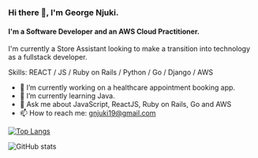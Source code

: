 ### Hi there 👋, I'm George Njuki.
#### I'm a Software Developer and an AWS Cloud Practitioner.
I'm currently a Store Assistant looking to make a transition into technology as a fullstack developer.

Skills: REACT / JS / Ruby on Rails / Python / Go / Django / AWS

- 🔭 I’m currently working on a healthcare appointment booking app. 
- 🌱 I’m currently learning Java. 
- 💬 Ask me about JavaScript, ReactJS, Ruby on Rails, Go and AWS 
- 📫 How to reach me: gnjuki19@gmail.com 


[![Top Langs](https://github-readme-stats.vercel.app/api/top-langs/?username=NjukiG)](https://github.com/anuraghazra/github-readme-stats)

![GitHub stats](https://github-readme-stats.vercel.app/api?username=NjukiG&show_icons=true)  

